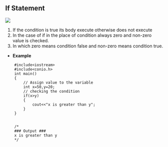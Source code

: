 ## If Statement

![](resource:assets/images/C++/img19.png)


1. If the condition is true its body execute otherwise does not execute
2. In the case of if in the place of condition always zero and non-zero value is checked. 
3. In which zero means condition false and non-zero means condition true.


- **Example**

```
    #include<iostream>
    #include<conio.h>
    int main()
    {
        // Assign value to the variable 
        int x=50,y=20;
        // checking the condition
        if(x>y)
        {
            cout<<"x is greater than y";
        }
    }


    /*
    ### Output ###
    x is greater than y
    */
```


<br>

<!-- <a href="##">Click for Practical Program</a> -->
